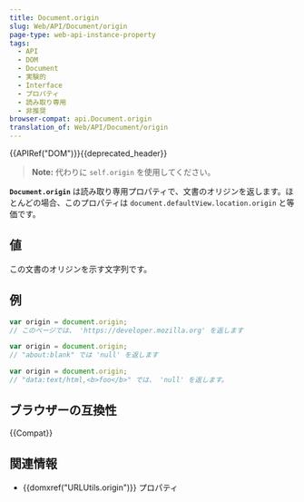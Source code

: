 ```yaml
---
title: Document.origin
slug: Web/API/Document/origin
page-type: web-api-instance-property
tags:
  - API
  - DOM
  - Document
  - 実験的
  - Interface
  - プロパティ
  - 読み取り専用
  - 非推奨
browser-compat: api.Document.origin
translation_of: Web/API/Document/origin
---
```

{{APIRef("DOM")}}{{deprecated_header}}

> **Note:** 代わりに `self.origin` を使用してください。

**`Document.origin`** は読み取り専用プロパティで、文書のオリジンを返します。ほとんどの場合、このプロパティは `document.defaultView.location.origin` と等価です。

## 値

この文書のオリジンを示す文字列です。

## 例

```js
var origin = document.origin;
// このページでは、 'https://developer.mozilla.org' を返します

var origin = document.origin;
// "about:blank" では 'null' を返します

var origin = document.origin;
// "data:text/html,<b>foo</b>" では、 'null' を返します。
```

## ブラウザーの互換性

{{Compat}}

## 関連情報

- {{domxref("URLUtils.origin")}} プロパティ
